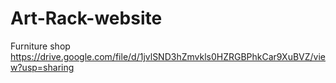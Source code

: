 # Art-Rack-website
Furniture shop
https://drive.google.com/file/d/1jvlSND3hZmvkls0HZRGBPhkCar9XuBVZ/view?usp=sharing
